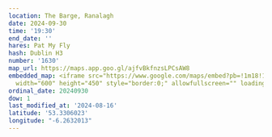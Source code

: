 ```yaml
---
location: The Barge, Ranalagh
date: 2024-09-30
time: '19:30'
end_date: ''
hares: Pat My Fly
hash: Dublin H3
number: '1630'
map_url: https://maps.app.goo.gl/ajfvBkfnzsLPCsAW8
embedded_map: <iframe src="https://www.google.com/maps/embed?pb=!1m18!1m12!1m3!1d2382.7068333730226!2d-6.263201322909874!3d53.33060227228478!2m3!1f0!2f0!3f0!3m2!1i1024!2i768!4f13.1!3m3!1m2!1s0x48670cf1d0ca2821%3A0x932278b29fcbb15f!2sMcCaffertys%20at%20the%20Barge!5e0!3m2!1sen!2sie!4v1723832500215!5m2!1sen!2sie"
  width="600" height="450" style="border:0;" allowfullscreen="" loading="lazy" referrerpolicy="no-referrer-when-downgrade"></iframe>
ordinal_date: 20240930
dow: 1
last_modified_at: '2024-08-16'
latitude: '53.3306023'
longitude: "-6.2632013"
---
```


